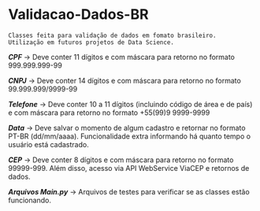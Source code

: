 # Validacao-Dados-BR

    Classes feita para validação de dados em fomato brasileiro.
    Utilização em futuros projetos de Data Science.
 
 __*CPF*__ -> Deve conter 11 dígitos e com máscara para retorno no formato 999.999.999-99

 __*CNPJ*__ -> Deve conter 14 dígitos e com máscara para retorno no formato  99.999.999/9999-99

__*Telefone*__ -> Deve conter 10 a 11 dígitos (incluindo código de área e de país) e com máscara para retorno no formato +55(99)9 9999-9999

__*Data*__ -> Deve salvar o momento de algum cadastro e retornar no formato PT-BR (dd/mm/aaaa). 
Funcionalidade extra informando há quanto tempo o usuário está cadastrado.

__*CEP*__ -> Deve conter 8 dígitos e com máscara para retorno no formato 99999-999. 
Além disso, acesso via API WebService ViaCEP e retornos de dados.

__*Arquivos Main.py*__ -> Arquivos de testes para verificar se as classes estão funcionando.
